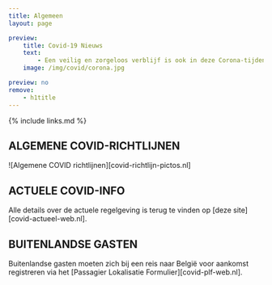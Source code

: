 ```yaml
---
title: Algemeen
layout: page

preview:
    title: Covid-19 Nieuws
    text:
        - Een veilig en zorgeloos verblijf is ook in deze Corona-tijden perfect mogelijk. Al onze voorzorgsmaatregelen en richtlijnen zetten we graag op een rijtje.
    image: /img/covid/corona.jpg

preview: no
remove:
    - h1title
---
```


{% include links.md %}

## ALGEMENE COVID-RICHTLIJNEN

![Algemene COVID richtlijnen][covid-richtlijn-pictos.nl]

## ACTUELE COVID-INFO

Alle details over de actuele regelgeving is terug te vinden op [deze site][covid-actueel-web.nl].

## BUITENLANDSE GASTEN

Buitenlandse gasten moeten zich bij een reis naar België voor aankomst registreren via het [Passagier Lokalisatie Formulier][covid-plf-web.nl].
